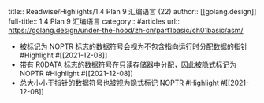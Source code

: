 title:: Readwise/Highlights/1.4 Plan 9 汇编语言 (22)
author:: [[golang.design]]
full-title:: 1.4 Plan 9 汇编语言
category:: #articles
url:: https://golang.design/under-the-hood/zh-cn/part1basic/ch01basic/asm/

- 被标记为 NOPTR 标志的数据符号会视为不包含指向运行时分配数据的指针 #Highlight #[[2021-12-08]]
- 带有 R0DATA 标志的数据符号在只读存储器中分配，因此被隐式标记为 NOPTR #Highlight #[[2021-12-08]]
- 总大小小于指针的数据符号也被视为隐式标记 NOPTR #Highlight #[[2021-12-08]]